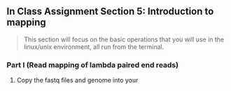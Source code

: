 ## In Class Assignment Section 5: Introduction to mapping
>This section will focus on the basic operations that you will use in the linux/unix environment, all run from the terminal.

### Part I (Read mapping of lambda paired end reads)
1. Copy the fastq files and genome into your 
